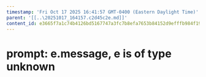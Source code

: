 ```yaml
---
timestamp: 'Fri Oct 17 2025 16:41:57 GMT-0400 (Eastern Daylight Time)'
parent: '[[..\20251017_164157.c2d45c2e.md]]'
content_id: e3665f7a1c74b4126bd5167747a3fc7b8efa7653b84152d9efffb984f19592ce
---
```


# prompt: e.message, e is of type unknown
